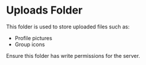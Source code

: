 # Uploads Folder

This folder is used to store uploaded files such as:
- Profile pictures
- Group icons

Ensure this folder has write permissions for the server.